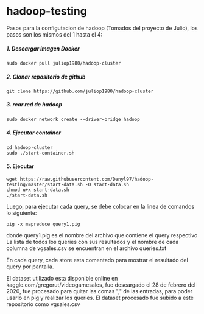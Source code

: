 # hadoop-testing

Pasos para la configutacion de hadoop (Tomados del proyecto de Julio), los pasos son los mismos
del 1 hasta el 4: 

##### 1. Descargar imagen Docker

```
sudo docker pull juliop1980/hadoop-cluster
```

##### 2. Clonar repositorio de github

```
git clone https://github.com/juliop1980/hadoop-cluster
```

##### 3. rear red de hadoop

```
sudo docker network create --driver=bridge hadoop
```

##### 4. Ejecutar container

```
cd hadoop-cluster
sudo ./start-container.sh
```

#### 5. Ejecutar

```
wget https://raw.githubusercontent.com/Denyl97/hadoop-testing/master/start-data.sh -O start-data.sh
chmod u+x start-data.sh
./start-data.sh
```

Luego, para ejecutar cada query, se debe colocar en la linea de comandos lo siguiente:

```
pig -x mapreduce query1.pig
```

donde query1.pig es el nombre del archivo que contiene el query respectivo
La lista de todos los queries con sus resultados y el nombre de cada columna de vgsales.csv 
se encuentran en el archivo queries.txt

En cada query, cada store esta comentado para mostrar el resultado del query por pantalla.

El dataset utilizado esta disponible online en kaggle.com/gregorut/videogamesales, fue descargado el 28 de febrero del 2020,
fue procesado para quitar las comas "," de las entradas, para poder usarlo en pig y realizar los queries.
El dataset procesado fue subido a este repositorio como vgsales.csv

